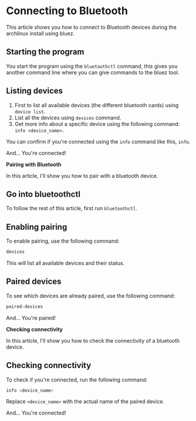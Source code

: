 # Connecting to Bluetooth

This article shows you how to connect to Bluetooth devices during the archlinux install using bluez.

## Starting the program
You start the program using the `bluetoothctl` command, this gives you another command line where you can give commands to the bluez tool.

## Listing devices
1. First to list all available devices (the different bluetooth cards) using ```device list```.
2. List all the devices using ```devices``` command.
3. Get more info about a specific device using the following command: ```info <device_name>```.

You can confirm if you're connected using the `info` command like this, ```info```.

And... You're connected!

**Pairing with Bluetooth**

In this article, I'll show you how to pair with a bluetooth device.

## Go into bluetoothctl
To follow the rest of this article, first run ```bluetoothctl```.

## Enabling pairing
To enable pairing, use the following command:
```bash
devices
```
This will list all available devices and their status.

## Paired devices
To see which devices are already paired, use the following command:
```bash
paired-devices
```

And... You're paired!

**Checking connectivity**

In this article, I'll show you how to check the connectivity of a bluetooth device.

## Checking connectivity
To check if you're connected, run the following command:
```bash
info <device_name>
```
Replace `<device_name>` with the actual name of the paired device.

And... You're connected!

